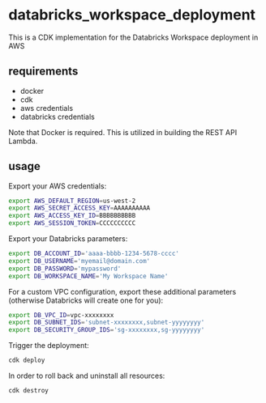# databricks_workspace_deployment

This is a CDK implementation for the Databricks Workspace deployment in AWS

## requirements

- docker
- cdk
- aws credentials
- databricks credentials

Note that Docker is required. This is utilized in building the REST API Lambda.

## usage

Export your AWS credentials:
```bash
export AWS_DEFAULT_REGION=us-west-2
export AWS_SECRET_ACCESS_KEY=AAAAAAAAAA
export AWS_ACCESS_KEY_ID=BBBBBBBBBB
export AWS_SESSION_TOKEN=CCCCCCCCCC
```

Export your Databricks parameters:
```bash
export DB_ACCOUNT_ID='aaaa-bbbb-1234-5678-cccc'
export DB_USERNAME='myemail@domain.com'
export DB_PASSWORD='mypassword'
export DB_WORKSPACE_NAME='My Workspace Name'
```

For a custom VPC configuration, export these additional parameters (otherwise Databricks will create one for you):
```bash
export DB_VPC_ID=vpc-xxxxxxxx
export DB_SUBNET_IDS='subnet-xxxxxxxx,subnet-yyyyyyyy'
export DB_SECURITY_GROUP_IDS='sg-xxxxxxxx,sg-yyyyyyyy'
```

Trigger the deployment:
```bash
cdk deploy
```

In order to roll back and uninstall all resources:
```bash
cdk destroy
```
